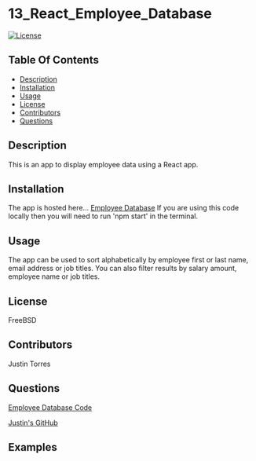 # 13_React_Employee_Database

[![License](https://img.shields.io/badge/License-BSD%202--Clause-orange.svg)](https://opensource.org/licenses/BSD-2-Clause)

  ## Table Of Contents
  - [Description](#description)
  - [Installation](#installation)
  - [Usage](#usage)
  - [License](#license)
  - [Contributors](#contributors)
  - [Questions](#questions)

  ## Description
  This is an app to display employee data using a React app.
  
  ## Installation
  The app is hosted here... [Employee Database](https://juto-hub.github.io/13_React_Employee_Database/)
  If you are using this code locally then you will need to run 'npm start' in the terminal.
  
  ## Usage 
  The app can be used to sort alphabetically by employee first or last name, email address or job titles.
  You can also filter results by salary amount, employee name or job titles.
  
  ## License
  FreeBSD
  
  ## Contributors
  Justin Torres

  
  ## Questions
  [Employee Database Code](https://github.com/JuTo-Hub/13_React_Employee_Database)


  [Justin's GitHub](https://github.com/JuTo-Hub)
    
## Examples
